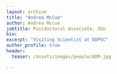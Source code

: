 ```yaml
---
layout: archive
title: "Andrea McCue"
author: Andrea Mccue
jobtitle: Postdoctoral Associate, OSU
bio:
excerpt: "Visiting Scientist at DDPSC"
author_profile: true
header:
  teaser: /assets/images/people/ADM.jpg

---
```

